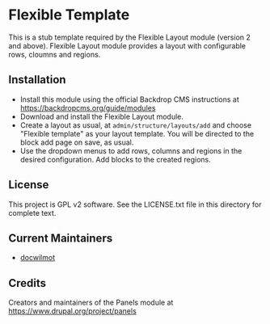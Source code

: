 Flexible Template
============

This is a stub template required by the Flexible Layout module (version 2 and
above).
Flexible Layout module provides a layout with configurable rows, cloumns and
regions.


Installation
------------

- Install this module using the official Backdrop CMS instructions at
  https://backdropcms.org/guide/modules
- Download and install the Flexible Layout module.
- Create a layout as usual, at `admin/structure/layouts/add` and choose 
  "Flexible template" as your layout template. You will be directed to the 
  block add page on save, as usual.
- Use the dropdown menus to add rows, columns and regions in the desired
  configuration. Add blocks to the created regions.

License
-------

This project is GPL v2 software. See the LICENSE.txt file in this directory for
complete text.

Current Maintainers
-------------------

- [docwilmot](https://github.com/docwilmot)

Credits
-------

Creators and maintainers of the Panels module at https://www.drupal.org/project/panels
